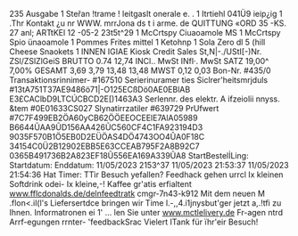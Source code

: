 235 Ausgabe 1 Steřan !trame ! leitgaslt onerale e. . 1 Itrtiehl 041Ü9 ieip¿ig 1 .Thr Kontakt ¿u nr WWW. mrrJona ds t i arme. de QUITTUNG «ORD 35 -KS. 27 anl; ARTtKEl 12 -05-2 23t5t^29 1 McCrtspy Ciuaoamole MS 1 McCrtspy Spio ünaoamole 1 Pommes Frites mittel 1 Ketohnp 1 Sola Zero dl 5 (hill Cheese Snaokets 1 INNEN IGIAE Kiosk Credit Sales St,N|-./UStI[-)Nr. ZSl/ZSlZlGeiS BRUTTO 0.74 12,74 INCl.. MwSt INfl·. MwSt SATZ 19,00^ 7,00% GESAMT 3,69 3,79 13,48 13,48 MWST 0,12 0,03 Bon-Nr. #435/0 Transaktionsrinnimer- #167510 Serierinuramer ties Siclrer'heitsmrjduls #13tA751T37AE9486ö71|-O125ECßDö0AE0EBlAB E3£CAClbD9LTCÚCBCD2E[)1463A3 Serlennr. des elektr. A ifzeiolii nnyss. &tem #0E01633CS027 Slynatirrzatiler #639729 PrUfwert #7C7F499EB2ÖA60yCB62ÖÖEEOCEElE7AlA05989 B6644ŨAA9ŨD156AA426ŨC560CF4C1FA923194D3 9035F570B1Ö5EB0D2EÜÖAS4DÖ4743OO4ÛA0F18C 34154C0Ü2B12902EBB5E63CCEAB795F2A8B92C7 0365B491736B2A823EF18Ũ556EA169A339ŨA8 StartBestelİLing: Startdatum: Enddatum: 11/05/2023 2153^37 11/05/2023 21:53:37 11/05/2023 21:54:36 Hat Timer: TTìr Besuch yefallen? Feedhack gehen urrcl Ix kleinen Softdrink odei- Ix kleine,-! Kaffee gr'atis erfialtent www.fflcdonalds.de/delnfeedtratk cmgr-7n43-k912 Mit dem neuen M .flon<.il(l's Liefersertdce bringen wir Time l.-,,4.i1jnysbut'ger jetzt a,.!tfi zu Ihnen. Informatronen ei 1' ... len Sie unter www.mctlelivery.de Fr-agen ntrd Arrf-egungen rrnter- 'feedbackSrac Vielert ITank für ïhr'eir Besuch!